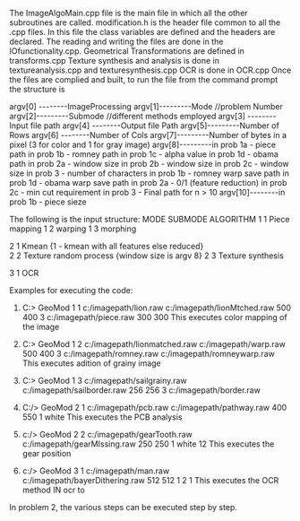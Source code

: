 
The ImageAlgoMain.cpp file is the main file in which all the other subroutines are called.
modification.h is the header file common to all the .cpp files. In this file the class variables are defined and the headers are declared.
The reading and writing the files are done in the IOfunctionality.cpp.
Geometrical Transformations are defined in transforms.cpp
Texture synthesis and analysis is done in textureanalysis.cpp and texturesynthesis.cpp
OCR is done in OCR.cpp
Once the files are complied and built, to run the file from the command prompt the structure is


argv[0] --------ImageProcessing 
argv[1]---------Mode     //problem Number
argv[2]---------Submode  //different methods employed
argv[3] --------Input file path
argv[4] --------Output file Path
argv[5]---------Number of Rows
argv[6] --------Number of Cols 
argv[7]---------Number of bytes in a pixel (3 for color and 1 for gray image)
argv[8]---------in prob 1a - piece path
		in prob 1b - romney path
		in prob 1c - alpha value
		in prob 1d - obama path
		in prob 2a - window size
		in prob 2b - window size
		in prob 2c - window size
		in prob 3  - number of characters
		in prob 1b - romney warp save path
		in prob 1d - obama warp save path
		in prob 2a - 0/1 (feature reduction)
		in prob 2c - min cut requirement
		in prob 3  - Final path for n > 10
argv[10]--------in prob	1b - piece sieze

The following is the input structure:
MODE	SUBMODE		ALGORITHM
1	1		Piece mapping
1 	2		warping
1 	3		morphing

2	1		Kmean {1 - kmean with all features else reduced}	
2	2		Texture random process {window size is argv 8}
2 	3		Texture synthesis

3	1		OCR

Examples for executing the code:

1.	C:\> GeoMod	1	1	c:/imagepath/lion.raw	c:/imagepath/lionMtched.raw	500	400	3  c:/imagepath/piece.raw  300 300
This executes color mapping of the image

2.	C:\> GeoMod	1	2	c:/imagepath/lionmatched.raw	c:/imagepath/warp.raw	500	400	3  c:/imagepath/romney.raw  c:/imagepath/romneywarp.raw
This executes adition of grainy image

3.	C:\> GeoMod	1	3	c:/imagepath/sailgrainy.raw	c:/imagepath/sailborder.raw	256	256	3  c:/imagepath/border.raw 

4.	C:/> GeoMod	2	1	c:/imagepath/pcb.raw	c:/imagepath/pathway.raw 	400 550	1 white
This executes the PCB analysis

5.	c:/> GeoMod	2	2	c:/imagepath/gearTooth.raw	c:/imagepath/gearMIssing.raw	250	250	1 white 12
This executes the gear position

6.	c:/> GeoMod	3	1	c:/imagepath/man.raw	c:/imagepath/bayerDithering.raw	512	512	1 2 1
This executes the OCR method 
IN ocr to 

In problem 2, the various steps can be executed step by step.
